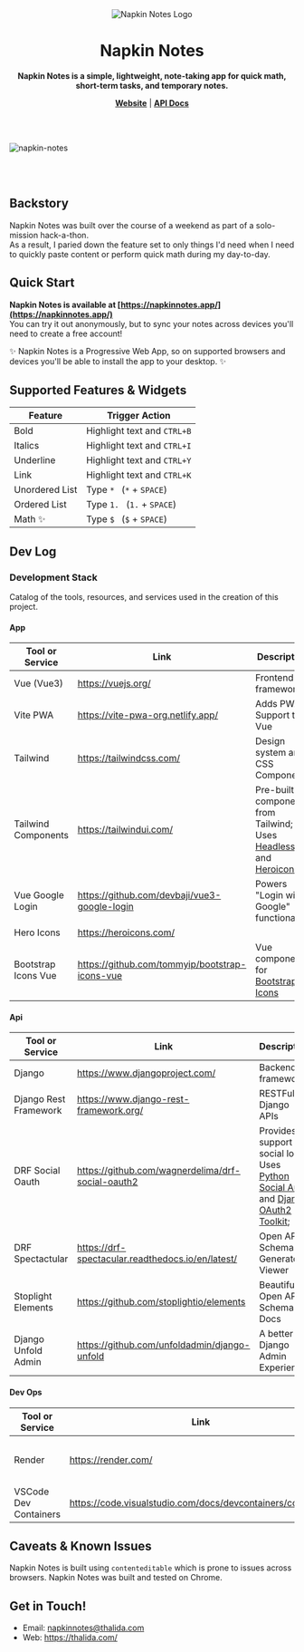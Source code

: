 <div align="center">
   <img src="https://github.com/thalida/napkinnotes/assets/3401715/75867e3a-150a-406b-89c9-69406a159096" alt="Napkin Notes Logo" />
   <h1>Napkin Notes</h1>
   <p>
      <strong>Napkin Notes is a simple, lightweight, note-taking app for quick math, short-term tasks, and temporary notes.</strong>
   </p>
   <p>
      <a href="https://napkinnotes.app" target="_blank"><strong>Website</strong></a> | 
      <a href="https://api.napkinnotes.app" target="_blank"><strong>API Docs</strong></a>
   </p>
</div>

<br /><br />

![napkin-notes](https://github.com/thalida/napkinnotes/assets/3401715/7c94cbc2-1702-42b5-a7e1-b8e5fbdedb75)

<br /><br />

## Backstory

Napkin Notes was built over the course of a weekend as part of a solo-mission hack-a-thon.  
As a result, I paried down the feature set to only things I'd need when I need to quickly paste content or perform quick math during my day-to-day.


## Quick Start

**Napkin Notes is available at [https://napkinnotes.app/](https://napkinnotes.app/)**  
You can try it out anonymously, but to sync your notes across devices you'll need to create a free account!

✨  Napkin Notes is a Progressive Web App, so on supported browsers and devices you'll be able to install the app to your desktop. ✨ 


## Supported Features & Widgets
| Feature | Trigger Action |
|---------|----------------|
| Bold    | Highlight text and `CTRL+B` |
| Italics | Highlight text and `CTRL+I` |
| Underline | Highlight text and `CTRL+Y` |
| Link | Highlight text and `CTRL+K` |
| Unordered List | Type `* ` (`*` + `SPACE`) |
| Ordered List | Type `1. ` (`1.` + `SPACE`) |
| Math ✨ | Type `$ ` (`$` + `SPACE`) |


## Dev Log

### Development Stack
Catalog of the tools, resources, and services used in the creation of this project.

#### App
| Tool or Service | Link | Description |
|-----------------|------|-------------|
| Vue (Vue3) | https://vuejs.org/ | Frontend framework |
| Vite PWA | https://vite-pwa-org.netlify.app/ | Adds PWA Support to Vue |
| Tailwind | https://tailwindcss.com/ | Design system and CSS Components |
| Tailwind Components | https://tailwindui.com/ | Pre-built components from Tailwind; Uses [Headless UI](https://headlessui.com/) and [Heroicons](https://heroicons.com/) |
| Vue Google Login | https://github.com/devbaji/vue3-google-login | Powers "Login with Google" functionality |
| Hero Icons | https://heroicons.com/ | |
| Bootstrap Icons Vue | https://github.com/tommyip/bootstrap-icons-vue | Vue components for [Bootstrap Icons](https://icons.getbootstrap.com/) |


#### Api
| Tool or Service | Link | Description |
|-----------------|------|-------------|
| Django | https://www.djangoproject.com/ | Backend framework |
| Django Rest Framework | https://www.django-rest-framework.org/ | RESTFul Django APIs |
| DRF Social Oauth | https://github.com/wagnerdelima/drf-social-oauth2 | Provides support for social login; Uses [Python Social Auth](https://python-social-auth.readthedocs.io/en/latest/) and [Django OAuth2 Toolkit](https://django-oauth-toolkit.readthedocs.io/en/latest/); |
| DRF Spectactular | https://drf-spectacular.readthedocs.io/en/latest/ | Open API Schema Generator & Viewer |
| Stoplight Elements | https://github.com/stoplightio/elements | Beautiful Open API Schema Docs |
| Django Unfold Admin | https://github.com/unfoldadmin/django-unfold | A better Django Admin Experience |  


#### Dev Ops
| Tool or Service | Link | Description |
|-----------------|------|-------------|
| Render | https://render.com/ | Deployment and hosting for both the app and api | 
| VSCode Dev Containers | https://code.visualstudio.com/docs/devcontainers/containers | Development environment | 


## Caveats & Known Issues

Napkin Notes is built using `contenteditable` which is prone to issues across browsers. Napkin Notes was built and tested on Chrome.


## Get in Touch!

* Email: napkinnotes@thalida.com
* Web: https://thalida.com/
